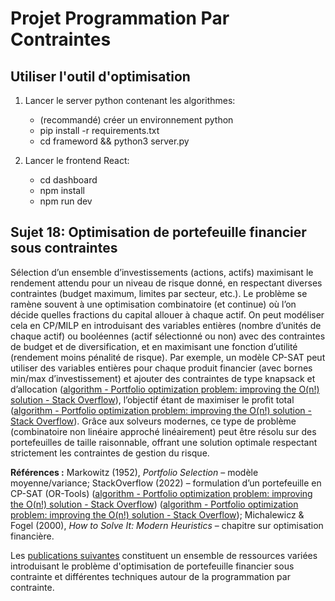 # Projet Programmation Par Contraintes

## Utiliser l'outil d'optimisation
1. Lancer le server python contenant les algorithmes:

    - (recommandé) créer un environnement python
    - pip install -r requirements.txt
    - cd frameword && python3 server.py

2. Lancer le frontend React:

    - cd dashboard
    - npm install
    - npm run dev

## Sujet 18: Optimisation de portefeuille financier sous contraintes  
Sélection d’un ensemble d’investissements (actions, actifs) maximisant le rendement attendu pour
un niveau de risque donné, en respectant diverses contraintes (budget maximum, limites par
secteur, etc.). Le problème se ramène souvent à une optimisation combinatoire (et continue) où
l’on décide quelles fractions du capital allouer à chaque actif. On peut modéliser cela en CP/MILP
en introduisant des variables entières (nombre d’unités de chaque actif) ou booléennes (actif
sélectionné ou non) avec des contraintes de budget et de diversification, et en maximisant une
fonction d’utilité (rendement moins pénalité de risque). Par exemple, un modèle CP-SAT peut utiliser
des variables entières pour chaque produit financier (avec bornes min/max d’investissement) et ajouter
des contraintes de type knapsack et d’allocation ([algorithm - Portfolio optimization problem:
improving the O(n!) solution - Stack Overflow](https://stackoverflow.com/questions/73184010/portfolio-optimization-problem-improving-the-on-solution#:~:text=indicator%20%3D%20solver.BoolVar%28,Solve)),
l’objectif étant de maximiser le profit total ([algorithm - Portfolio optimization problem: improving the O(n!) solution - Stack Overflow](https://stackoverflow.com/questions/73184010/portfolio-optimization-problem-improving-the-on-solution#:~:text=3)).
Grâce aux solveurs modernes, ce type de problème (combinatoire non linéaire approché linéairement)
peut être résolu sur des portefeuilles de taille raisonnable, offrant une solution optimale respectant
strictement les contraintes de gestion du risque.  

**Références :** Markowitz (1952), *Portfolio Selection* – modèle moyenne/variance; StackOverflow (2022) – formulation d’un portefeuille en CP-SAT (OR-Tools) ([algorithm - Portfolio optimization problem: improving the O(n!) solution - Stack Overflow](https://stackoverflow.com/questions/73184010/portfolio-optimization-problem-improving-the-on-solution#:~:text=3)) ([algorithm - Portfolio optimization problem: improving the O(n!) solution - Stack Overflow](https://stackoverflow.com/questions/73184010/portfolio-optimization-problem-improving-the-on-solution#:~:text=indicator%20%3D%20solver.BoolVar%28,Solve)); Michalewicz & Fogel (2000), *How to Solve It: Modern Heuristics* – chapitre sur optimisation financière.

Les [publications suivantes](https://drive.google.com/file/d/1KPokq-5Z_aj_T5ysXyqnFebaoefpKU-6/view?usp=sharing) constituent un ensemble de ressources variées introduisant le problème d'optimisation de portefeuille financier sous contrainte et différentes techniques autour de la programmation par contrainte.
